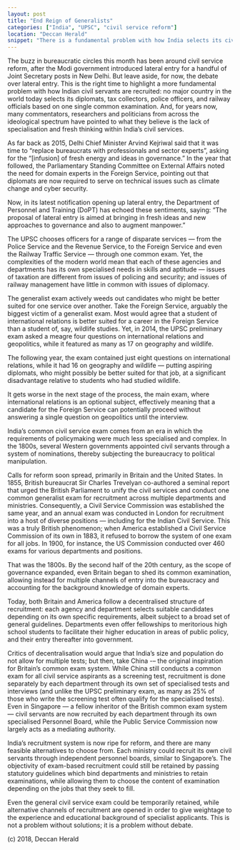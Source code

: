 ```yaml
---
layout: post
title: "End Reign of Generalists"
categories: ["India", "UPSC", "civil service reform"]
location: "Deccan Herald"
snippet: "There is a fundamental problem with how India selects its civil servants: no major country in the world today selects its diplomats, tax collectors, police officers, and railway officials based on one single common examination. India’s recruitment system is now ripe for reform, and there are many feasible alternatives to choose from. (Published in Deccan Herald)"
---
```


The buzz in bureaucratic circles this month has been around civil service reform, after the Modi government introduced lateral entry for a handful of Joint Secretary posts in New Delhi. But leave aside, for now, the debate over lateral entry. This is the right time to highlight a more fundamental problem with how Indian civil servants are recruited: no major country in the world today selects its diplomats, tax collectors, police officers, and railway officials based on one single common examination. And, for years now, many commentators, researchers and politicians from across the ideological spectrum have pointed to what they believe is the lack of specialisation and fresh thinking within India’s civil services.

As far back as 2015, Delhi Chief Minister Arvind Kejriwal said that it was time to “replace bureaucrats with professionals and sector experts”, asking for the “[infusion] of fresh energy and ideas in governance.” In the year that followed, the Parliamentary Standing Committee on External Affairs noted the need for domain experts in the Foreign Service, pointing out that diplomats are now required to serve on technical issues such as climate change and cyber security.

Now, in its latest notification opening up lateral entry, the Department of Personnel and Training (DoPT) has echoed these sentiments, saying: “The proposal of lateral entry is aimed at bringing in fresh ideas and new approaches to governance and also to augment manpower.”

The UPSC chooses officers for a range of disparate services — from the Police Service and the Revenue Service, to the Foreign Service and even the Railway Traffic Service — through one common exam. Yet, the complexities of the modern world mean that each of these agencies and departments has its own specialised needs in skills and aptitude — issues of taxation are different from issues of policing and security; and issues of railway management have little in common with issues of diplomacy.

The generalist exam actively weeds out candidates who might be better suited for one service over another. Take the Foreign Service, arguably the biggest victim of a generalist exam. Most would agree that a student of international relations is better suited for a career in the Foreign Service than a student of, say, wildlife studies. Yet, in 2014, the UPSC preliminary exam asked a meagre four questions on international relations and geopolitics, while it featured as many as 17 on geography and wildlife.

The following year, the exam contained just eight questions on international relations, while it had 16 on geography and wildlife — putting aspiring diplomats, who might possibly be better suited for that job, at a significant disadvantage relative to students who had studied wildlife.

It gets worse in the next stage of the process, the main exam, where international relations is an optional subject, effectively meaning that a candidate for the Foreign Service can potentially proceed without answering a single question on geopolitics until the interview.

India’s common civil service exam comes from an era in which the requirements of policymaking were much less specialised and complex. In the 1800s, several Western governments appointed civil servants through a system of nominations, thereby subjecting the bureaucracy to political manipulation.

Calls for reform soon spread, primarily in Britain and the United States. In 1855, British bureaucrat Sir Charles Trevelyan co-authored a seminal report that urged the British Parliament to unify the civil services and conduct one common generalist exam for recruitment across multiple departments and ministries. Consequently, a Civil Service Commission was established the same year, and an annual exam was conducted in London for recruitment into a host of diverse positions — including for the Indian Civil Service. This was a truly British phenomenon; when America established a Civil Service Commission of its own in 1883, it refused to borrow the system of one exam for all jobs. In 1900, for instance, the US Commission conducted over 460 exams for various departments and positions.

That was the 1800s. By the second half of the 20th century, as the scope of governance expanded, even Britain began to shed its common examination, allowing instead for multiple channels of entry into the bureaucracy and accounting for the background knowledge of domain experts.

Today, both Britain and America follow a decentralised structure of recruitment: each agency and department selects suitable candidates depending on its own specific requirements, albeit subject to a broad set of general guidelines. Departments even offer fellowships to meritorious high school students to facilitate their higher education in areas of public policy, and their entry thereafter into government.

Critics of decentralisation would argue that India’s size and population do not allow for multiple tests; but then, take China -– the original inspiration for Britain’s common exam system. While China still conducts a common exam for all civil service aspirants as a screening test, recruitment is done separately by each department through its own set of specialised tests and interviews (and unlike the UPSC preliminary exam, as many as 25% of those who write the screening test often qualify for the specialised tests). Even in Singapore — a fellow inheritor of the British common exam system — civil servants are now recruited by each department through its own specialised Personnel Board, while the Public Service Commission now largely acts as a mediating authority.

India’s recruitment system is now ripe for reform, and there are many feasible alternatives to choose from. Each ministry could recruit its own civil servants through independent personnel boards, similar to Singapore’s. The objectivity of exam-based recruitment could still be retained by passing statutory guidelines which bind departments and ministries to retain examinations, while allowing them to choose the content of examination depending on the jobs that they seek to fill.

Even the general civil service exam could be temporarily retained, while alternative channels of recruitment are opened in order to give weightage to the experience and educational background of specialist applicants. This is not a problem without solutions; it is a problem without debate.

(c) 2018, Deccan Herald
